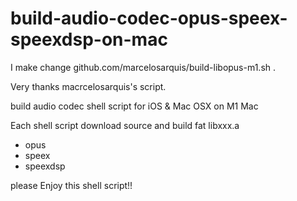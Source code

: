 # build-audio-codec-opus-speex-speexdsp-on-mac
I make change  github.com/marcelosarquis/build-libopus-m1.sh .

Very thanks macrcelosarquis's script.

build audio codec shell script for iOS & Mac OSX on M1 Mac   

Each shell script download source and build fat libxxx.a

* opus
* speex
* speexdsp

please Enjoy this shell script!! 
